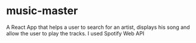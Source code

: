 # music-master
A React App that helps a user to search for an artist, displays his song and allow the user to play the tracks. I used Spotify Web API

